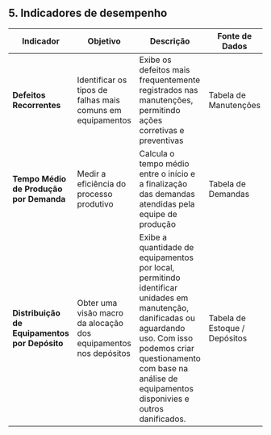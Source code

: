 ## 5. Indicadores de desempenho

| **Indicador**                                 | **Objetivo**                                                     | **Descrição**                                                                                                                  | **Fonte de Dados**                | **Fórmula de Cálculo**                                                     |
| --------------------------------------------- | ---------------------------------------------------------------- | ------------------------------------------------------------------------------------------------------------------------------ | --------------------------------- | -------------------------------------------------------------------------- |
| **Defeitos Recorrentes**                      | Identificar os tipos de falhas mais comuns em equipamentos       | Exibe os defeitos mais frequentemente registrados nas manutenções, permitindo ações corretivas e preventivas                   | Tabela de Manutenções             | `soma de todos as falhas encontradas por "falhas encontardas"`                         |
| **Tempo Médio de Produção por Demanda**       | Medir a eficiência do processo produtivo                         | Calcula o tempo médio entre o início e a finalização das demandas atendidas pela equipe de produção                            | Tabela de Demandas                | `Soma dos tempos das demandas / Número total de demandas concluídas`       |
| **Distribuição de Equipamentos por Depósito** | Obter uma visão macro da alocação dos equipamentos nos depósitos | Exibe a quantidade de equipamentos por local, permitindo identificar unidades em manutenção, danificadas ou aguardando uso. Com isso podemos criar questionamento com base na análise de equipamentos disponivies e outros danificados.     | Tabela de Estoque / Depósitos     | `Soma dos equipamentos por depósito (valor bruto)`                         |

 


